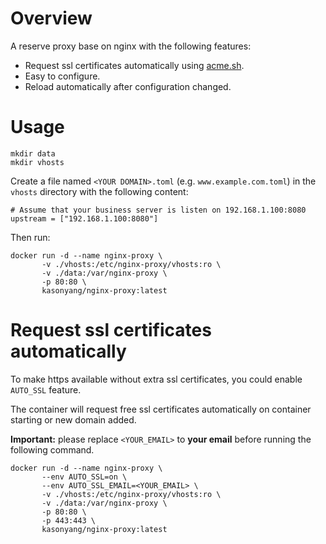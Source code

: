 # Overview

A reserve proxy base on nginx with the following features:

* Request ssl certificates automatically using [acme.sh](https://github.com/acmesh-official/acme.sh ).
* Easy to configure.
* Reload automatically after configuration changed.

# Usage

```
mkdir data
mkdir vhosts
```

Create a file named `<YOUR DOMAIN>.toml` (e.g. `www.example.com.toml`) in the `vhosts` directory with the following content:

```
# Assume that your business server is listen on 192.168.1.100:8080
upstream = ["192.168.1.100:8080"]
```

Then run:

```
docker run -d --name nginx-proxy \
       -v ./vhosts:/etc/nginx-proxy/vhosts:ro \
       -v ./data:/var/nginx-proxy \
       -p 80:80 \
       kasonyang/nginx-proxy:latest
```

#  Request ssl certificates automatically

To make https available without extra ssl certificates, you could enable `AUTO_SSL` feature.

The container will request free ssl certificates automatically on container starting or new domain added.

**Important:** please replace `<YOUR_EMAIL>` to **your email** before running the following command.

```
docker run -d --name nginx-proxy \
       --env AUTO_SSL=on \
       --env AUTO_SSL_EMAIL=<YOUR_EMAIL> \
       -v ./vhosts:/etc/nginx-proxy/vhosts:ro \
       -v ./data:/var/nginx-proxy \
       -p 80:80 \
       -p 443:443 \
       kasonyang/nginx-proxy:latest
```
